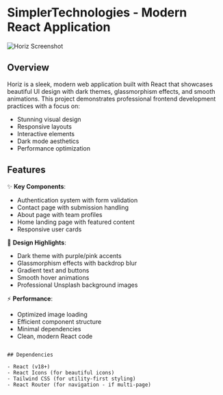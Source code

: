 # SimplerTechnologies - Modern React Application

![Horiz Screenshot](https://images.unsplash.com/photo-1551434678-e076c223a692?ixlib=rb-4.0.3&ixid=M3wxMjA3fDB8MHxwaG90by1wYWdlfHx8fGVufDB8fHx8fA%3D%3D&auto=format&fit=crop&w=2070&q=80)

## Overview

Horiz is a sleek, modern web application built with React that showcases beautiful UI design with dark themes, glassmorphism effects, and smooth animations. This project demonstrates professional frontend development practices with a focus on:

- Stunning visual design
- Responsive layouts
- Interactive elements
- Dark mode aesthetics
- Performance optimization

## Features

✨ **Key Components**:
- Authentication system with form validation
- Contact page with submission handling
- About page with team profiles
- Home landing page with featured content
- Responsive user cards

🎨 **Design Highlights**:
- Dark theme with purple/pink accents
- Glassmorphism effects with backdrop blur
- Gradient text and buttons
- Smooth hover animations
- Professional Unsplash background images

⚡ **Performance**:
- Optimized image loading
- Efficient component structure
- Minimal dependencies
- Clean, modern React code

```

## Dependencies

- React (v18+)
- React Icons (for beautiful icons)
- Tailwind CSS (for utility-first styling)
- React Router (for navigation - if multi-page)
